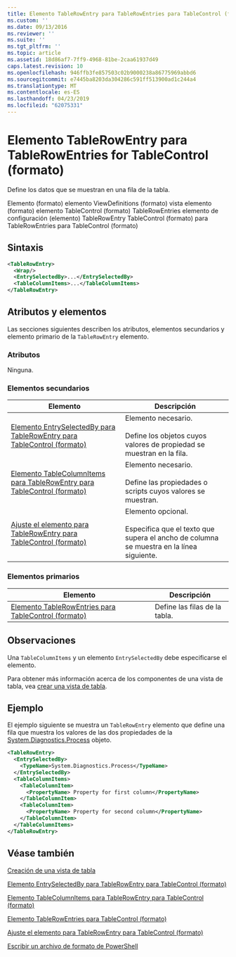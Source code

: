 ```yaml
---
title: Elemento TableRowEntry para TableRowEntries para TableControl (formato) | Microsoft Docs
ms.custom: ''
ms.date: 09/13/2016
ms.reviewer: ''
ms.suite: ''
ms.tgt_pltfrm: ''
ms.topic: article
ms.assetid: 18d86af7-7ff9-4968-81be-2caa61937d49
caps.latest.revision: 10
ms.openlocfilehash: 946ffb3fe857503c02b9000238a86775969abbd6
ms.sourcegitcommit: e7445ba8203da304286c591ff513900ad1c244a4
ms.translationtype: MT
ms.contentlocale: es-ES
ms.lasthandoff: 04/23/2019
ms.locfileid: "62075331"
---
```

# <a name="tablerowentry-element-for-tablerowentries-for-tablecontrol-format"></a>Elemento TableRowEntry para TableRowEntries for TableControl (formato)

Define los datos que se muestran en una fila de la tabla.

Elemento (formato) elemento ViewDefinitions (formato) vista elemento (formato) elemento TableControl (formato) TableRowEntries elemento de configuración (elemento) TableRowEntry TableControl (formato) para TableRowEntries para TableControl (formato)

## <a name="syntax"></a>Sintaxis

```xml
<TableRowEntry>
  <Wrap/>
  <EntrySelectedBy>...</EntrySelectedBy>
  <TableColumnItems>...</TableColumnItems>
</TableRowEntry>
```

## <a name="attributes-and-elements"></a>Atributos y elementos

Las secciones siguientes describen los atributos, elementos secundarios y elemento primario de la `TableRowEntry` elemento.

### <a name="attributes"></a>Atributos

Ninguna.

### <a name="child-elements"></a>Elementos secundarios

|Elemento|Descripción|
|-------------|-----------------|
|[Elemento EntrySelectedBy para TableRowEntry para TableControl (formato)](./entryselectedby-element-for-tablerowentry-for-tablecontrol-format.md)|Elemento necesario.<br /><br /> Define los objetos cuyos valores de propiedad se muestran en la fila.|
|[Elemento TableColumnItems para TableRowEntry para TableControl (formato)](./tablecolumnitems-element-for-tablerowentry-for-tablecontrol-format.md)|Elemento necesario.<br /><br /> Define las propiedades o scripts cuyos valores se muestran.|
|[Ajuste el elemento para TableRowEntry para TableControl (formato)](./wrap-element-for-tablerowentry-for-tablecontrol-format.md)|Elemento opcional.<br /><br /> Especifica que el texto que supera el ancho de columna se muestra en la línea siguiente.|

### <a name="parent-elements"></a>Elementos primarios

|Elemento|Descripción|
|-------------|-----------------|
|[Elemento TableRowEntries para TableControl (formato)](./tablerowentries-element-for-tablecontrol-format.md)|Define las filas de la tabla.|

## <a name="remarks"></a>Observaciones

Una `TableColumnItems` y un elemento `EntrySelectedBy` debe especificarse el elemento.

Para obtener más información acerca de los componentes de una vista de tabla, vea [crear una vista de tabla](./creating-a-table-view.md).

## <a name="example"></a>Ejemplo

El ejemplo siguiente se muestra un `TableRowEntry` elemento que define una fila que muestra los valores de las dos propiedades de la [System.Diagnostics.Process](/dotnet/api/System.Diagnostics.Process) objeto.

```xml
<TableRowEntry>
  <EntrySelectedBy>
    <TypeName>System.Diagnostics.Process</TypeName>
  </EntrySelectedBy>
  <TableColumnItems>
    <TableColumnItem>
      <PropertyName> Property for first column</PropertyName>
    </TableColumnItem>
    <TableColumnItem>
      <PropertyName> Property for second column</PropertyName>
    </TableColumnItem>
  </TableColumnItems>
</TableRowEntry>
```

## <a name="see-also"></a>Véase también

[Creación de una vista de tabla](./creating-a-table-view.md)

[Elemento EntrySelectedBy para TableRowEntry para TableControl (formato)](./entryselectedby-element-for-tablerowentry-for-tablecontrol-format.md)

[Elemento TableColumnItems para TableRowEntry para TableControl (formato)](./tablecolumnitems-element-for-tablerowentry-for-tablecontrol-format.md)

[Elemento TableRowEntries para TableControl (formato)](./tablerowentries-element-for-tablecontrol-format.md)

[Ajuste el elemento para TableRowEntry para TableControl (formato)](./wrap-element-for-tablerowentry-for-tablecontrol-format.md)

[Escribir un archivo de formato de PowerShell](./writing-a-powershell-formatting-file.md)
